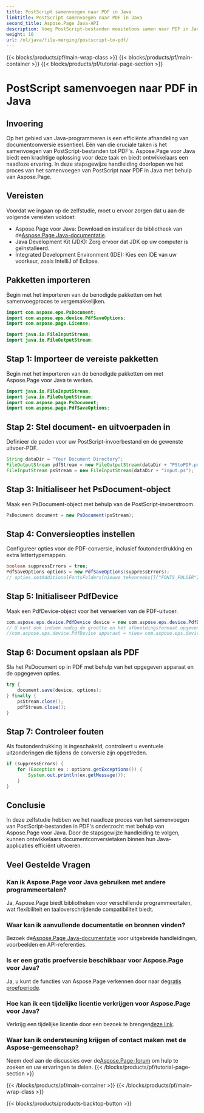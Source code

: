 ```yaml
---
title: PostScript samenvoegen naar PDF in Java
linktitle: PostScript samenvoegen naar PDF in Java
second_title: Aspose.Page Java-API
description: Voeg PostScript-bestanden moeiteloos samen naar PDF in Java met Aspose.Page. Uitgebreide tutorial, veelgestelde vragen en bronnen voor naadloze documentconversie.
weight: 10
url: /nl/java/file-merging/postscript-to-pdf/
---
```


{{< blocks/products/pf/main-wrap-class >}}
{{< blocks/products/pf/main-container >}}
{{< blocks/products/pf/tutorial-page-section >}}

# PostScript samenvoegen naar PDF in Java

## Invoering
Op het gebied van Java-programmeren is een efficiënte afhandeling van documentconversie essentieel. Eén van die cruciale taken is het samenvoegen van PostScript-bestanden tot PDF's. Aspose.Page voor Java biedt een krachtige oplossing voor deze taak en biedt ontwikkelaars een naadloze ervaring. In deze stapsgewijze handleiding doorlopen we het proces van het samenvoegen van PostScript naar PDF in Java met behulp van Aspose.Page.
## Vereisten
Voordat we ingaan op de zelfstudie, moet u ervoor zorgen dat u aan de volgende vereisten voldoet:
-  Aspose.Page voor Java: Download en installeer de bibliotheek van de[Aspose.Page Java-documentatie](https://reference.aspose.com/page/java/).
- Java Development Kit (JDK): Zorg ervoor dat JDK op uw computer is geïnstalleerd.
- Integrated Development Environment (IDE): Kies een IDE van uw voorkeur, zoals IntelliJ of Eclipse.
## Pakketten importeren
Begin met het importeren van de benodigde pakketten om het samenvoegproces te vergemakkelijken.
```java
import com.aspose.eps.PsDocument;
import com.aspose.eps.device.PdfSaveOptions;
import com.aspose.page.License;

import java.io.FileInputStream;
import java.io.FileOutputStream;
```
## Stap 1: Importeer de vereiste pakketten
Begin met het importeren van de benodigde pakketten om met Aspose.Page voor Java te werken.
```java
import java.io.FileInputStream;
import java.io.FileOutputStream;
import com.aspose.page.PsDocument;
import com.aspose.page.PdfSaveOptions;
```
## Stap 2: Stel document- en uitvoerpaden in
Definieer de paden voor uw PostScript-invoerbestand en de gewenste uitvoer-PDF.
```java
String dataDir = "Your Document Directory";
FileOutputStream pdfStream = new FileOutputStream(dataDir + "PStoPDF.pdf");
FileInputStream psStream = new FileInputStream(dataDir + "input.ps");
```
## Stap 3: Initialiseer het PsDocument-object
Maak een PsDocument-object met behulp van de PostScript-invoerstroom.
```java
PsDocument document = new PsDocument(psStream);
```
## Stap 4: Conversieopties instellen
Configureer opties voor de PDF-conversie, inclusief foutonderdrukking en extra lettertypemappen.
```java
boolean suppressErrors = true;
PdfSaveOptions options = new PdfSaveOptions(suppressErrors);
// opties.setAdditionalFontsFolders(nieuwe tekenreeks[]{"FONTS_FOLDER"});
```
## Stap 5: Initialiseer PdfDevice
Maak een PdfDevice-object voor het verwerken van de PDF-uitvoer.
```java
com.aspose.eps.device.PdfDevice device = new com.aspose.eps.device.PdfDevice(pdfStream);
// U kunt ook indien nodig de grootte en het afbeeldingsformaat opgeven
//com.aspose.eps.device.PdfDevice apparaat = nieuw com.aspose.eps.device.PdfDevice(pdfStream, nieuwe dimensie(595, 842));
```
## Stap 6: Document opslaan als PDF
Sla het PsDocument op in PDF met behulp van het opgegeven apparaat en de opgegeven opties.
```java
try {
    document.save(device, options);
} finally {
    psStream.close();
    pdfStream.close();
}
```
## Stap 7: Controleer fouten
Als foutonderdrukking is ingeschakeld, controleert u eventuele uitzonderingen die tijdens de conversie zijn opgetreden.
```java
if (suppressErrors) {
    for (Exception ex : options.getExceptions()) {
        System.out.println(ex.getMessage());
    }
}
```
## Conclusie
In deze zelfstudie hebben we het naadloze proces van het samenvoegen van PostScript-bestanden in PDF's onderzocht met behulp van Aspose.Page voor Java. Door de stapsgewijze handleiding te volgen, kunnen ontwikkelaars documentconversietaken binnen hun Java-applicaties efficiënt uitvoeren.
## Veel Gestelde Vragen
### Kan ik Aspose.Page voor Java gebruiken met andere programmeertalen?
Ja, Aspose.Page biedt bibliotheken voor verschillende programmeertalen, wat flexibiliteit en taaloverschrijdende compatibiliteit biedt.
### Waar kan ik aanvullende documentatie en bronnen vinden?
 Bezoek de[Aspose.Page Java-documentatie](https://reference.aspose.com/page/java/) voor uitgebreide handleidingen, voorbeelden en API-referenties.
### Is er een gratis proefversie beschikbaar voor Aspose.Page voor Java?
 Ja, u kunt de functies van Aspose.Page verkennen door naar de[gratis proefperiode](https://releases.aspose.com/).
### Hoe kan ik een tijdelijke licentie verkrijgen voor Aspose.Page voor Java?
 Verkrijg een tijdelijke licentie door een bezoek te brengen[deze link](https://purchase.aspose.com/temporary-license/).
### Waar kan ik ondersteuning krijgen of contact maken met de Aspose-gemeenschap?
 Neem deel aan de discussies over de[Aspose.Page-forum](https://forum.aspose.com/c/page/39) om hulp te zoeken en uw ervaringen te delen.
{{< /blocks/products/pf/tutorial-page-section >}}

{{< /blocks/products/pf/main-container >}}
{{< /blocks/products/pf/main-wrap-class >}}

{{< blocks/products/products-backtop-button >}}

